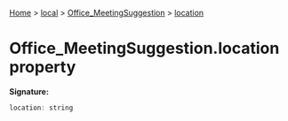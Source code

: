 [Home](./index) &gt; [local](local.md) &gt; [Office\_MeetingSuggestion](local.office_meetingsuggestion.md) &gt; [location](local.office_meetingsuggestion.location.md)

# Office\_MeetingSuggestion.location property


**Signature:**
```javascript
location: string
```
